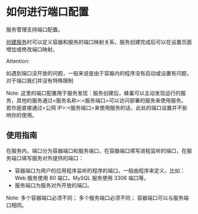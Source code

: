 # 如何进行端口配置

服务管理支持端口配置。

[创建服务](http://support.c.163.com/wiki/md.html#!容器服务/服务管理/使用指南/创建无状态服务.md)时可以定义容器和服务的端口映射关系，服务创建完成后可以在设置页面增加或修改端口映射。

<span>Attention:</span><div class="alertContent">如遇到端口没开放的问题，一般来说是由于容器内的程序没有启动或设置有问题，对于端口我们并没有特殊限制</div>

<span>Note:</span>
这里的端口配置用于服务发现：服务创建后，蜂巢可以主动发现运行的服务，其他的服务通过<服务名称>:<服务端口>可以访问部署的服务来使用服务。
若你是直接通过<公网 IP>:<服务端口>来使用服务的话，此处的端口设置并不影响你的使用。

## 使用指南
在服务内，端口分为容器端口和服务端口，在容器端口填写进程监听的端口，在服务端口填写服务对外提供的端口：

* 容器端口为用户的应用程序监听的程序的端口，一般由程序来定义，比如：Web 服务使用 80 端口，MySQL 服务使用 3306 端口等。
* 服务端口为服务对外开放的端口。

<span>Note:</span>
多个容器端口必须不同；
多个服务端口必须不同；
容器端口可以与服务端口相同。